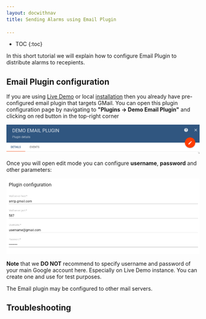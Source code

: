 ```yaml
---
layout: docwithnav
title: Sending Alarms using Email Plugin

---
```


* TOC
{:toc}

In this short tutorial we will explain how to configure Email Plugin to distribute alarms to recepients. 

## Email Plugin configuration

If you are using [Live Demo](http://demo.thingsboard.io) or local [installation](/docs/user-guide/install/installation-options/) then you already have pre-configured email plugin that targets GMail.
You can open this plugin configuration page by navigating to **"Plugins -> Demo Email Plugin"** and clicking on red button in the top-right corner

  ![image](/images/samples/alarms/plugin-edit.png)
  
Once you will open edit mode you can configure **username**, **password** and other parameters:  

  ![image](/images/samples/alarms/plugin-configuration.png)

**Note** that we **DO NOT** recommend to specify username and password of your main Google account here. Especially on Live Demo instance. 
You can create one and use for test purposes.

The Email plugin may be configured to other mail servers.  

## Troubleshooting


